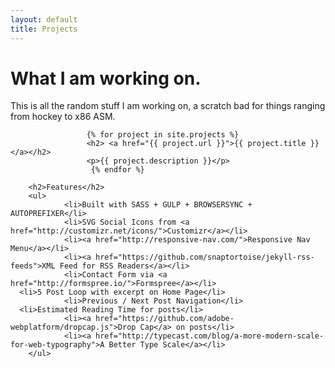 ```yaml
---
layout: default
title: Projects
---
```

<div class="post">
        <h1 class="pageTitle">What I am working on.</h1>
        <p>This is all the random stuff I am working on, a scratch bad for things ranging from hockey to x86 ASM.</p>

                     {% for project in site.projects %}
                     <h2> <a href="{{ project.url }}">{{ project.title }}</a></h2>
                     <p>{{ project.description }}</p>
                      {% endfor %}

        <h2>Features</h2>
        <ul>
                <li>Built with SASS + GULP + BROWSERSYNC + AUTOPREFIXER</li>
                <li>SVG Social Icons from <a href="http://customizr.net/icons/">Customizr</a></li>
                <li><a href="http://responsive-nav.com/">Responsive Nav Menu</a></li>
                <li><a href="https://github.com/snaptortoise/jekyll-rss-feeds">XML Feed for RSS Readers</a></li>
                <li>Contact Form via <a href="http://formspree.io/">Formspree</a></li>
      <li>5 Post Loop with excerpt on Home Page</li>
                <li>Previous / Next Post Navigation</li>
      <li>Estimated Reading Time for posts</li>
                <li><a href="https://github.com/adobe-webplatform/dropcap.js">Drop Cap</a> on posts</li>
                <li><a href="http://typecast.com/blog/a-more-modern-scale-for-web-typography">A Better Type Scale</a></li>
        </ul>
</div>
